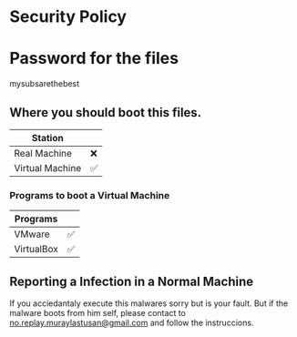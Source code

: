 # Security Policy


# Password for the files
mysubsarethebest

## Where you should boot this files.


| Station |                           |
| ------- | ------------------------- |
| Real Machine    | :x:               |
| Virtual Machine | :white_check_mark:|

### Programs to boot a Virtual Machine

| Programs        |                           |
| --------------  | ------------------------- |
| VMware          | :white_check_mark:        |
| VirtualBox      | :white_check_mark:        |



## Reporting a Infection in a Normal Machine

If you acciedantaly execute this malwares sorry but is your fault.
But if the malware boots from him self, please contact to no.replay.muraylastusan@gmail.com and follow the instruccions.
